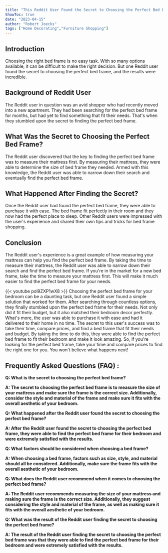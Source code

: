 ```yaml
---
title: "This Reddit User Found the Secret to Choosing the Perfect Bed Frame - You Won't Believe What Happened Next!"
ShowToc: true 
date: "2023-04-15"
author: "Robert Joecks" 
tags: ["Home Decorating","Furniture Shopping"]
---
```

## Introduction

Choosing the right bed frame is no easy task. With so many options available, it can be difficult to make the right decision. But one Reddit user found the secret to choosing the perfect bed frame, and the results were incredible. 

## Background of Reddit User

The Reddit user in question was an avid shopper who had recently moved into a new apartment. They had been searching for the perfect bed frame for months, but had yet to find something that fit their needs. That's when they stumbled upon the secret to finding the perfect bed frame. 

## What Was the Secret to Choosing the Perfect Bed Frame?

The Reddit user discovered that the key to finding the perfect bed frame was to measure their mattress first. By measuring their mattress, they were able to determine the size of bed frame they needed. Armed with this knowledge, the Reddit user was able to narrow down their search and eventually find the perfect bed frame.

## What Happened After Finding the Secret?

Once the Reddit user had found the perfect bed frame, they were able to purchase it with ease. The bed frame fit perfectly in their room and they now had the perfect place to sleep. Other Reddit users were impressed with the user's experience and shared their own tips and tricks for bed frame shopping. 

## Conclusion 

The Reddit user's experience is a great example of how measuring your mattress can help you find the perfect bed frame. By taking the time to measure their mattress, the Reddit user was able to narrow down their search and find the perfect bed frame. If you're in the market for a new bed frame, take the time to measure your mattress first. This will make it much easier to find the perfect bed frame for your needs.

{{< youtube pol9ZXP1wX8 >}} 
Choosing the perfect bed frame for your bedroom can be a daunting task, but one Reddit user found a simple solution that worked for them. After searching through countless options, they finally stumbled upon the perfect bed frame for their needs. Not only did it fit their budget, but it also matched their bedroom decor perfectly. What's more, the user was able to purchase it with ease and had it delivered to their home in no time. The secret to this user's success was to take their time, compare prices, and find a bed frame that fit their needs and budget. By taking the time to do this, they were able to find the perfect bed frame to fit their bedroom and make it look amazing. So, if you're looking for the perfect bed frame, take your time and compare prices to find the right one for you. You won't believe what happens next!

## Frequently Asked Questions (FAQ) :
**Q: What is the secret to choosing the perfect bed frame?**

**A: The secret to choosing the perfect bed frame is to measure the size of your mattress and make sure the frame is the correct size. Additionally, consider the style and material of the frame and make sure it fits with the overall aesthetic of your bedroom.**

**Q: What happened after the Reddit user found the secret to choosing the perfect bed frame?**

**A: After the Reddit user found the secret to choosing the perfect bed frame, they were able to find the perfect bed frame for their bedroom and were extremely satisfied with the results.**

**Q: What factors should be considered when choosing a bed frame?**

**A: When choosing a bed frame, factors such as size, style, and material should all be considered. Additionally, make sure the frame fits with the overall aesthetic of your bedroom.**

**Q: What does the Reddit user recommend when it comes to choosing the perfect bed frame?**

**A: The Reddit user recommends measuring the size of your mattress and making sure the frame is the correct size. Additionally, they suggest considering the style and material of the frame, as well as making sure it fits with the overall aesthetic of your bedroom.**

**Q: What was the result of the Reddit user finding the secret to choosing the perfect bed frame?**

**A: The result of the Reddit user finding the secret to choosing the perfect bed frame was that they were able to find the perfect bed frame for their bedroom and were extremely satisfied with the results.**




